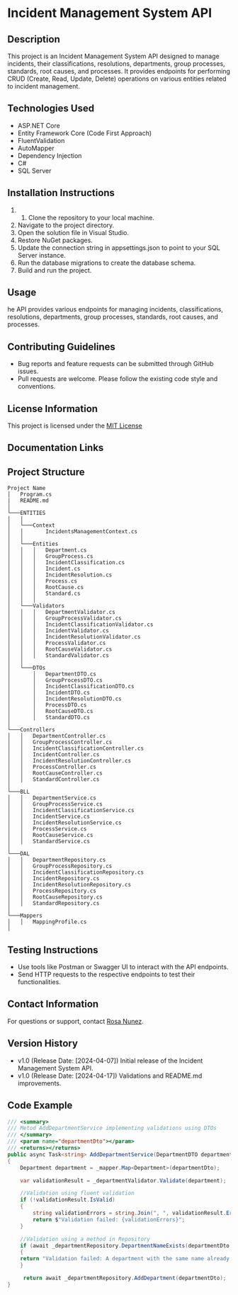 # Incident Management System API

## Description

This project is an Incident Management System API designed to manage incidents, their classifications, resolutions, departments, group processes, standards, root causes, and processes. It provides endpoints for performing CRUD (Create, Read, Update, Delete) operations on various entities related to incident management.

## Technologies Used

- ASP.NET Core
- Entity Framework Core (Code First Approach)
- FluentValidation
- AutoMapper
- Dependency Injection
- C#
- SQL Server

## Installation Instructions

1. 1. Clone the repository to your local machine.
2. Navigate to the project directory.
3. Open the solution file in Visual Studio.
4. Restore NuGet packages.
5. Update the connection string in appsettings.json to point to your SQL Server instance.
6. Run the database migrations to create the database schema.
7. Build and run the project.

## Usage

he API provides various endpoints for managing incidents, classifications, resolutions, departments, group processes, standards, root causes, and processes.

## Contributing Guidelines

- Bug reports and feature requests can be submitted through GitHub issues.
- Pull requests are welcome. Please follow the existing code style and conventions.

## License Information

This project is licensed under the [MIT License](LICENSE)

## Documentation Links

## Project Structure

```arduino
Project Name  
│   Program.cs
|   README.md
│
└───ENTITIES
│   │
│   └───Context
│   │       IncidentsManagementContext.cs
│   │
│   └───Entities
│   │   │   Department.cs
│   │   │   GroupProcess.cs
│   │   │   IncidentClassification.cs
│   │   │   Incident.cs
│   │   │   IncidentResolution.cs
│   │   │   Process.cs
│   │   │   RootCause.cs
│   │   │   Standard.cs
│   │   │   
│   └───Validators
│   │   │   DepartmentValidator.cs
│   │   │   GroupProcessValidator.cs
│   │   │   IncidentClassificationValidator.cs
│   │   │   IncidentValidator.cs
│   │   │   IncidentResolutionValidator.cs
│   │   │   ProcessValidator.cs
│   │   │   RootCauseValidator.cs
│   │   │   StandardValidator.cs
│   │   
│   └───DTOs
│       │   DepartmentDTO.cs
│       │   GroupProcessDTO.cs
│       │   IncidentClassificationDTO.cs
│       │   IncidentDTO.cs
│       │   IncidentResolutionDTO.cs
│       │   ProcessDTO.cs
│       │   RootCauseDTO.cs
│       │   StandardDTO.cs
│
└───Controllers
│   │   DepartmentController.cs
│   │   GroupProcessController.cs
│   │   IncidentClassificationController.cs
│   │   IncidentController.cs
│   │   IncidentResolutionController.cs
│   │   ProcessController.cs
│   │   RootCauseController.cs
│   │   StandardController.cs
│ 
└───BLL
│   │   DepartmentService.cs
│   │   GroupProcessService.cs
│   │   IncidentClassificationService.cs
│   │   IncidentService.cs
│   │   IncidentResolutionService.cs
│   │   ProcessService.cs
│   │   RootCauseService.cs
│   │   StandardService.cs
│   
└───DAL
│   │   DepartmentRepository.cs
│   │   GroupProcessRepository.cs
│   │   IncidentClassificationRepository.cs
│   │   IncidentRepository.cs
│   │   IncidentResolutionRepository.cs
│   │   ProcessRepository.cs
│   │   RootCauseRepository.cs
│   │   StandardRepository.cs
│   
└───Mappers
│   │   MappingProfile.cs
│   
```

## Testing Instructions
- Use tools like Postman or Swagger UI to interact with the API endpoints.
- Send HTTP requests to the respective endpoints to test their functionalities.

## Contact Information

For questions or support, contact [Rosa Nunez](mailto:rosamnunezrivera@gmail.com).

## Version History
- v1.0 (Release Date: [2024-04-07]) Initial release of the Incident Management System API.
- v1.0 (Release Date: [2024-04-17]) Validations and README.md improvements.

## Code Example
```c#
/// <summary>
/// Metod AddDepartmentService implementing validations using DTOs
/// </summary>
/// <param name="departmentDto"></param>
/// <returns></returns>
public async Task<string> AddDepartmentService(DepartmentDTO departmentDto)
{
    Department department = _mapper.Map<Department>(departmentDto);

    var validationResult = _departmentValidator.Validate(department);

    //Validation using fluent validation
    if (!validationResult.IsValid)
    {
        string validationErrors = string.Join(", ", validationResult.Errors.Select(e => e.ErrorMessage));
        return $"Validation failed: {validationErrors}";
    }

    //Validation using a method in Repository
    if (await _departmentRepository.DepartmentNameExists(departmentDto.DepartmentName))
    {
    return "Validation failed: A department with the same name already exists.";
    }

     return await _departmentRepository.AddDepartment(departmentDto);
}   
```